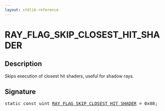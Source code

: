 ```yaml
---
layout: stdlib-reference
---
```


# RAY_FLAG_SKIP_CLOSEST_HIT_SHADER

## Description

Skips execution of closest hit shaders, useful for shadow rays.


## Signature
<pre>
<span class='code_keyword'>static</span> <span class='code_keyword'>const</span> <span class="code_keyword">uint</span> <a href="/stdlib-reference/global-decls/ray_flag_skip_closest_hit_shader-01245679abcefghijkmnoqrstuv" class="code_var">RAY_FLAG_SKIP_CLOSEST_HIT_SHADER</a> = 0x08;
</pre>

